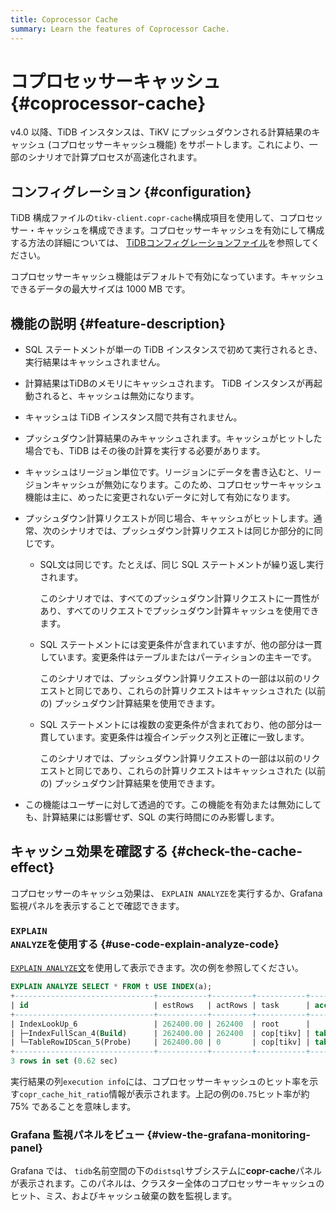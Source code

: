 ```yaml
---
title: Coprocessor Cache
summary: Learn the features of Coprocessor Cache.
---
```


# コプロセッサーキャッシュ {#coprocessor-cache}

v4.0 以降、TiDB インスタンスは、TiKV にプッシュダウンされる計算結果のキャッシュ (コプロセッサーキャッシュ機能) をサポートします。これにより、一部のシナリオで計算プロセスが高速化されます。

## コンフィグレーション {#configuration}

<CustomContent platform="tidb">

TiDB 構成ファイルの`tikv-client.copr-cache`構成項目を使用して、コプロセッサー・キャッシュを構成できます。コプロセッサーキャッシュを有効にして構成する方法の詳細については、 [TiDBコンフィグレーションファイル](/tidb-configuration-file.md#tikv-clientcopr-cache-new-in-v400)を参照してください。

</CustomContent>

<CustomContent platform="tidb-cloud">

コプロセッサーキャッシュ機能はデフォルトで有効になっています。キャッシュできるデータの最大サイズは 1000 MB です。

</CustomContent>

## 機能の説明 {#feature-description}

-   SQL ステートメントが単一の TiDB インスタンスで初めて実行されるとき、実行結果はキャッシュされません。

-   計算結果はTiDBのメモリにキャッシュされます。 TiDB インスタンスが再起動されると、キャッシュは無効になります。

-   キャッシュは TiDB インスタンス間で共有されません。

-   プッシュダウン計算結果のみキャッシュされます。キャッシュがヒットした場合でも、TiDB はその後の計算を実行する必要があります。

-   キャッシュはリージョン単位です。リージョンにデータを書き込むと、リージョンキャッシュが無効になります。このため、コプロセッサーキャッシュ機能は主に、めったに変更されないデータに対して有効になります。

-   プッシュダウン計算リクエストが同じ場合、キャッシュがヒットします。通常、次のシナリオでは、プッシュダウン計算リクエストは同じか部分的に同じです。
    -   SQL文は同じです。たとえば、同じ SQL ステートメントが繰り返し実行されます。

        このシナリオでは、すべてのプッシュダウン計算リクエストに一貫性があり、すべてのリクエストでプッシュダウン計算キャッシュを使用できます。

    -   SQL ステートメントには変更条件が含まれていますが、他の部分は一貫しています。変更条件はテーブルまたはパーティションの主キーです。

        このシナリオでは、プッシュダウン計算リクエストの一部は以前のリクエストと同じであり、これらの計算リクエストはキャッシュされた (以前の) プッシュダウン計算結果を使用できます。

    -   SQL ステートメントには複数の変更条件が含まれており、他の部分は一貫しています。変更条件は複合インデックス列と正確に一致します。

        このシナリオでは、プッシュダウン計算リクエストの一部は以前のリクエストと同じであり、これらの計算リクエストはキャッシュされた (以前の) プッシュダウン計算結果を使用できます。

-   この機能はユーザーに対して透過的です。この機能を有効または無効にしても、計算結果には影響せず、SQL の実行時間にのみ影響します。

## キャッシュ効果を確認する {#check-the-cache-effect}

コプロセッサーのキャッシュ効果は、 `EXPLAIN ANALYZE`を実行するか、Grafana監視パネルを表示することで確認できます。

### <code>EXPLAIN ANALYZE</code>を使用する {#use-code-explain-analyze-code}

[`EXPLAIN ANALYZE`文](/sql-statements/sql-statement-explain-analyze.md)を使用して表示できます。次の例を参照してください。

```sql
EXPLAIN ANALYZE SELECT * FROM t USE INDEX(a);
+-------------------------------+-----------+---------+-----------+------------------------+----------------------------------------------------------------------------------------------------------------------------------------------------------------------------------------------------------------------------------------------------------+--------------------------------+-----------------------+------+
| id                            | estRows   | actRows | task      | access object          | execution info                                                                                                                                                                                                                                           | operator info                  | memory                | disk |
+-------------------------------+-----------+---------+-----------+------------------------+----------------------------------------------------------------------------------------------------------------------------------------------------------------------------------------------------------------------------------------------------------+--------------------------------+-----------------------+------+
| IndexLookUp_6                 | 262400.00 | 262400  | root      |                        | time:620.513742ms, loops:258, cop_task: {num: 4, max: 5.530817ms, min: 1.51829ms, avg: 2.70883ms, p95: 5.530817ms, max_proc_keys: 2480, p95_proc_keys: 2480, tot_proc: 1ms, tot_wait: 1ms, rpc_num: 4, rpc_time: 10.816328ms, copr_cache_hit_rate: 0.75} |                                | 6.685169219970703 MB  | N/A  |
| ├─IndexFullScan_4(Build)      | 262400.00 | 262400  | cop[tikv] | table:t, index:a(a, c) | proc max:93ms, min:1ms, p80:93ms, p95:93ms, iters:275, tasks:4                                                                                                                                                                                           | keep order:false, stats:pseudo | 1.7549400329589844 MB | N/A  |
| └─TableRowIDScan_5(Probe)     | 262400.00 | 0       | cop[tikv] | table:t                | time:0ns, loops:0                                                                                                                                                                                                                                        | keep order:false, stats:pseudo | N/A                   | N/A  |
+-------------------------------+-----------+---------+-----------+------------------------+----------------------------------------------------------------------------------------------------------------------------------------------------------------------------------------------------------------------------------------------------------+--------------------------------+-----------------------+------+
3 rows in set (0.62 sec)
```

実行結果の列`execution info`には、コプロセッサーキャッシュのヒット率を示す`copr_cache_hit_ratio`情報が表示されます。上記の例の`0.75`ヒット率が約 75% であることを意味します。

### Grafana 監視パネルをビュー {#view-the-grafana-monitoring-panel}

Grafana では、 `tidb`名前空間の下の`distsql`サブシステムに**copr-cache**パネルが表示されます。このパネルは、クラスター全体のコプロセッサーキャッシュのヒット、ミス、およびキャッシュ破棄の数を監視します。
